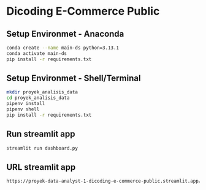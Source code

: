 # Dicoding E-Commerce Public
## Setup Environmet - Anaconda
```sh
conda create --name main-ds python=3.13.1
conda activate main-ds
pip install -r requirements.txt
```
## Setup Environmet - Shell/Terminal
```sh
mkdir proyek_analisis_data
cd proyek_analisis_data
pipenv install
pipenv shell
pip install -r requirements.txt
```
## Run streamlit app
```sh
streamlit run dashboard.py
```
## URL streamlit app
```sh
https://proyek-data-analyst-1-dicoding-e-commerce-public.streamlit.app/
```
